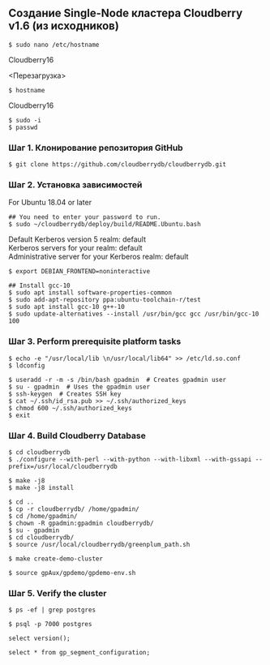 ## Создание Single-Node кластера Cloudberry v1.6 (из исходников) ##
   
```
$ sudo nano /etc/hostname
```
Cloudberry16   
   
<Перезагрузка>   

```   
$ hostname
```
Cloudberry16
   
```
$ sudo -i
$ passwd
```

### Шаг 1. Клонирование репозитория GitHub ###
   
```
$ git clone https://github.com/cloudberrydb/cloudberrydb.git
```
   
### Шаг 2. Установка зависимостей ###
For Ubuntu 18.04 or later   
```
## You need to enter your password to run.
$ sudo ~/cloudberrydb/deploy/build/README.Ubuntu.bash
```
Default Kerberos version 5 realm: default   
Kerberos servers for your realm: default   
Administrative server for your Kerberos realm: default   
   
```
$ export DEBIAN_FRONTEND=noninteractive
```
```   
## Install gcc-10
$ sudo apt install software-properties-common
$ sudo add-apt-repository ppa:ubuntu-toolchain-r/test
$ sudo apt install gcc-10 g++-10
$ sudo update-alternatives --install /usr/bin/gcc gcc /usr/bin/gcc-10 100
```
   
### Шаг 3. Perform prerequisite platform tasks ###
```
$ echo -e "/usr/local/lib \n/usr/local/lib64" >> /etc/ld.so.conf
$ ldconfig
```
```
$ useradd -r -m -s /bin/bash gpadmin  # Creates gpadmin user
$ su - gpadmin  # Uses the gpadmin user
$ ssh-keygen  # Creates SSH key
$ cat ~/.ssh/id_rsa.pub >> ~/.ssh/authorized_keys
$ chmod 600 ~/.ssh/authorized_keys 
$ exit
```
   
### Шаг 4. Build Cloudberry Database ###
```
$ cd cloudberrydb
$ ./configure --with-perl --with-python --with-libxml --with-gssapi --prefix=/usr/local/cloudberrydb
```
```
$ make -j8
$ make -j8 install
```
```
$ cd ..
$ cp -r cloudberrydb/ /home/gpadmin/
$ cd /home/gpadmin/
$ chown -R gpadmin:gpadmin cloudberrydb/
$ su - gpadmin
$ cd cloudberrydb/
$ source /usr/local/cloudberrydb/greenplum_path.sh
```
```
$ make create-demo-cluster
```
```
$ source gpAux/gpdemo/gpdemo-env.sh
```
   
### Шаг 5. Verify the cluster ###
```
$ ps -ef | grep postgres
```
```
$ psql -p 7000 postgres
```
```
select version();
```
```
select * from gp_segment_configuration;
```
   














